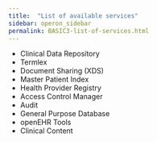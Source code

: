 ```yaml
---
title:  "List of available services"
sidebar: operon_sidebar
permalink: BASIC3-list-of-services.html
---
```


<ul>
<li>Clinical Data Repository</li>
<li>Termlex</li>
<li>Document Sharing (XDS)</li>
<li>Master Patient Index</li>
<li>Health Provider Registry</li>
<li>Access Control Manager</li>
<li>Audit</li>
<li>General Purpose Database</li>
<li>openEHR Tools</li>
<li>Clinical Content</li>
</ul>
